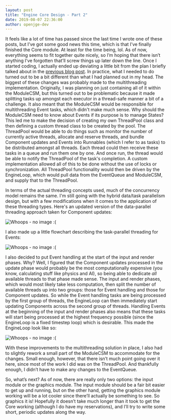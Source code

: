 ```yaml
---
layout: post
title: "Engine Core Design - Part 2"
date: 2019-08-07 22:36:00
author: openjge-dev
---
```

It feels like a lot of time has passed since the last time I wrote one of these posts, but I’ve got some good news this time, which is that I’ve finally finished the Core module. At least for the time being, lol. As of now, everything seems to fit together quite nicely, so I’m hoping that there isn’t anything I’ve forgotten that’ll screw things up later down the line. Once I started coding, I actually ended up deviating a little bit from the plan I briefly talked about in the [previous blog post](https://openjge.github.io/OpenJGE2D-Website/blog/engine-core/). In practice, what I needed to do turned out to be a bit different than what I had planned out in my head. The biggest of these changes was probably made to the multithreading implementation. Originally, I was planning on just containing all of it within the ModuleCSM, but this turned out to be problematic because it made splitting tasks up amongst each executor in a thread-safe manner a bit of a challenge. It also meant that the ModuleCSM would be responsible for multithreading Event tasks, which didn't make much sense. Why should the ModuleCSM need to know about Events if its purpose is to manage States? This led me to make the decision of creating my own ThreadPool class and then defining a custom thread class to be created by the pool. The ThreadPool would be able to do things such as monitor the number of currently active threads, allocate and reserve threads, and bundle Component updates and Events into Runnables (which I refer to as tasks) to be distributed amongst all threads. Each thread could then receive these tasks in a queue and run them one by one. And once run, the thread would be able to notify the ThreadPool of the task's completion. A custom implementation allowed all of this to be done without the use of locks or synchronization. All ThreadPool functionality would then be driven by the EngineLoop, which would pull data from the EventQueue and ModuleCSM, and supply that to the ThreadPool.

In terms of the actual threading concepts used, much of the concurrency model remains the same. I'm still going with the hybrid data/task parallelism design, but with a few modifications when it comes to the application of these threading types. Here's an updated version of the data-parallel threading approach taken for Component updates:

![Whoops - no image :(](https://openjge.github.io/OpenJGE2D-Website/img/posts/Core-Component-Threading.jpg "Revised Component Threading Solution")

I also made up a little flowchart describing the task-parallel threading for Events:

![Whoops - no image :(](https://openjge.github.io/OpenJGE2D-Website/img/posts/Core-Event-Threading.jpg "Revised Event Threading Solution")

I also decided to put Event handling at the start of the input and render phases. Why? Well, I figured that the Component updates processed in the update phase would probably be the most computationally expensive (you know, calculating stuff like physics and AI), so being able to dedicate *all* available threads to that phase made sense. The input and render phases, which would most likely take less computation, then split the number of available threads up into two groups: those for Event handling and those for Component updates. So while the Event handling tasks are being processed by the first group of threads, the EngineLoop can then immediately start updating Components across the second group of threads. Handling Events at the beginning of the input and render phases also means that these tasks will start being processed at the highest frequency possible (since the EngineLoop is a fixed timestep loop) which is desirable. This made the EngineLoop look like so:

![Whoops - no image :(](https://openjge.github.io/OpenJGE2D-Website/img/posts/Core-Overview.jpg "Revised Engine Loop")

With these improvements to the multithreading solution in place, I also had to slightly rework a small part of the ModuleCSM to accommodate for the changes. Small enough, however, that there isn’t much point going over it here, since most of the work I did was on the ThreadPool. And thankfully enough, I didn’t have to make any changes to the EventQueue.

So, what’s next? As of now, there are really only two options: the input module or the graphics module. The input module should be a fair bit easier to get up and running, but on the other hand, getting the graphics module working will be a lot cooler since there’ll actually be something to see. So graphics it is! Hopefully it doesn’t take much longer than it took to get the Core working (although I do have my reservations), and I’ll try to write some short, periodic updates along the way.
